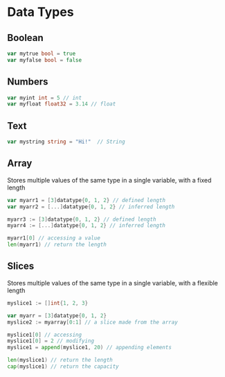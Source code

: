 # Data Types

## Boolean

```go
var mytrue bool = true
var myfalse bool = false
```

## Numbers

```go
var myint int = 5 // int
var myfloat float32 = 3.14 // float
```

## Text

```go
var mystring string = "Hi!"  // String
```

## Array

Stores multiple values of the same type in a single variable, with a fixed length

```go
var myarr1 = [3]datatype{0, 1, 2} // defined length
var myarr2 = [...]datatype{0, 1, 2} // inferred length

myarr3 := [3]datatype{0, 1, 2} // defined length
myarr4 := [...]datatype{0, 1, 2} // inferred length

myarr1[0] // accessing a value
len(myarr1) // return the length
```

## Slices

Stores multiple values of the same type in a single variable, with a flexible length

```go
myslice1 := []int{1, 2, 3}

var myarr = [3]datatype{0, 1, 2}
myslice2 := myarray[0:1] // a slice made from the array

myslice1[0] // accessing
myslice1[0] = 2 // modifying
myslice1 = append(myslice1, 20) // appending elements

len(myslice1) // return the length
cap(myslice1) // return the capacity
```
